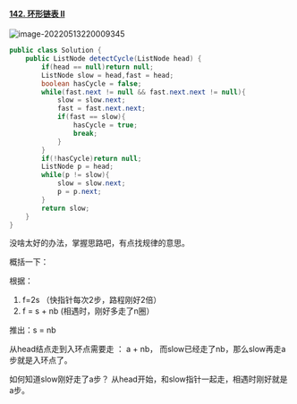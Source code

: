 #### [142. 环形链表 II](https://leetcode.cn/problems/linked-list-cycle-ii/)

![image-20220513220009345](C:\Users\admin\AppData\Roaming\Typora\typora-user-images\image-20220513220009345.png)



```java
public class Solution {
    public ListNode detectCycle(ListNode head) {
        if(head == null)return null;
        ListNode slow = head,fast = head;
        boolean hasCycle = false;
        while(fast.next != null && fast.next.next != null){
            slow = slow.next;
            fast = fast.next.next;
            if(fast == slow){
                hasCycle = true;
                break;
            }
        }
        if(!hasCycle)return null;
        ListNode p = head;
        while(p != slow){
            slow = slow.next;
            p = p.next;
        }
        return slow;
    }
}
```

没啥太好的办法，掌握思路吧，有点找规律的意思。

概括一下：

根据：

1. f=2s （快指针每次2步，路程刚好2倍）
2. f = s + nb (相遇时，刚好多走了n圈）

推出：s = nb

从head结点走到入环点需要走 ： a + nb， 而slow已经走了nb，那么slow再走a步就是入环点了。

如何知道slow刚好走了a步？ 从head开始，和slow指针一起走，相遇时刚好就是a步。